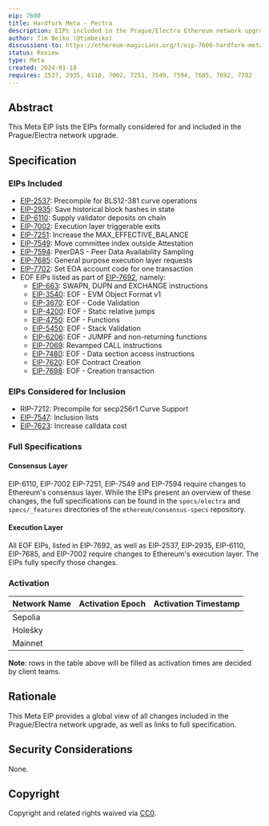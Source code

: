 ```yaml
---
eip: 7600
title: Hardfork Meta - Pectra
description: EIPs included in the Prague/Electra Ethereum network upgrade.
author: Tim Beiko (@timbeiko)
discussions-to: https://ethereum-magicians.org/t/eip-7600-hardfork-meta-prague-electra/18205
status: Review
type: Meta
created: 2024-01-18
requires: 2537, 2935, 6110, 7002, 7251, 7549, 7594, 7685, 7692, 7702
---
```


## Abstract

This Meta EIP lists the EIPs formally considered for and included in the Prague/Electra network upgrade.

## Specification

### EIPs Included  

* [EIP-2537](./02537.md): Precompile for BLS12-381 curve operations
* [EIP-2935](./02935.md): Save historical block hashes in state
* [EIP-6110](./06110.md): Supply validator deposits on chain
* [EIP-7002](./07002.md): Execution layer triggerable exits
* [EIP-7251](./07251.md): Increase the MAX_EFFECTIVE_BALANCE  
* [EIP-7549](./07549.md): Move committee index outside Attestation
* [EIP-7594](./07594.md): PeerDAS - Peer Data Availability Sampling
* [EIP-7685](./07685.md): General purpose execution layer requests 
* [EIP-7702](./07702.md): Set EOA account code for one transaction
* EOF EIPs listed as part of [EIP-7692](./07692.md), namely: 
    * [EIP-663](./00663.md): SWAPN, DUPN and EXCHANGE instructions
    * [EIP-3540](./03540.md): EOF - EVM Object Format v1
    * [EIP-3670](./03670.md): EOF - Code Validation
    * [EIP-4200](./04200.md): EOF - Static relative jumps
    * [EIP-4750](./04750.md): EOF - Functions
    * [EIP-5450](./05450.md): EOF - Stack Validation
    * [EIP-6206](./06206.md): EOF - JUMPF and non-returning functions
    * [EIP-7069](./07069.md): Revamped CALL instructions
    * [EIP-7480](./07480.md): EOF - Data section access instructions
    * [EIP-7620](./07620.md): EOF Contract Creation
    * [EIP-7698](./07698.md): EOF - Creation transaction

### EIPs Considered for Inclusion

* RIP-7212: Precompile for secp256r1 Curve Support
* [EIP-7547](./07547.md): Inclusion lists
* [EIP-7623](./07623.md): Increase calldata cost

### Full Specifications 

#### Consensus Layer

EIP-6110, EIP-7002 EIP-7251, EIP-7549 and EIP-7594 require changes to Ethereum's consensus layer. While the EIPs present an overview of these changes, the full specifications can be found in the `specs/electra` and `specs/_features` directories of the `ethereum/consensus-specs` repository.

#### Execution Layer

All EOF EIPs, listed in EIP-7692, as well as EIP-2537, EIP-2935, EIP-6110, EIP-7685, and EIP-7002 require changes to Ethereum's execution layer. The EIPs fully specify those changes. 

### Activation 

| Network Name     | Activation Epoch | Activation Timestamp |
|------------------|------------------|----------------------|
| Sepolia          |                  |                      |
| Holešky          |                  |                      |
| Mainnet          |                  |                      |

**Note**: rows in the table above will be filled as activation times are decided by client teams. 

## Rationale

This Meta EIP provides a global view of all changes included in the Prague/Electra network upgrade, as well as links to full specification. 

## Security Considerations

None.

## Copyright

Copyright and related rights waived via [CC0](/LICENSE.md).
